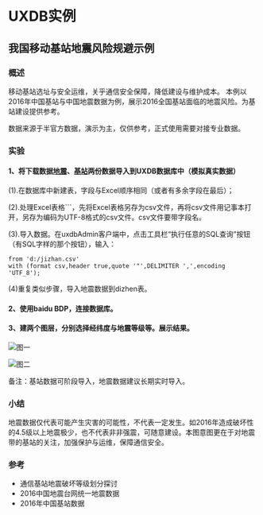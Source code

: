 # UXDB实例

## 我国移动基站地震风险规避示例

### 概述
移动基站选址与安全运维，关乎通信安全保障，降低建设与维护成本。
本例以2016年中国基站与中国地震数据为例，展示2016全国基站面临的地震风险。为基站建设提供参考。

数据来源于半官方数据，演示为主，仅供参考，正式使用需要对接专业数据。
### 实验
#### 1、将下载数据[地震](data/dizhen.rar)、[基站](jizhan.rar)两份数据导入到UXDB数据库中（模拟真实数据）

(1).在数据库中新建表，字段与Excel顺序相同（或者有多余字段在最后）；

(2).处理Excel表格```，先将Excel表格另存为csv文件，再将csv文件用记事本打开，另存为编码为UTF-8格式的csv文件。csv文件要带字段名。

(3).导入数据。在uxdbAdmin客户端中，点击工具栏“执行任意的SQL查询”按钮（有SQL字样的那个按钮），输入：
```copy jizhan(dian,ln,la)
from 'd:/jizhan.csv'
with (format csv,header true,quote '"',DELIMITER ',',encoding 'UTF_8');
```
(4)重复类似步骤，导入地震数据到dizhen表。

#### 2、使用baidu BDP，连接数据库。
#### 3、建两个图层，分别选择经纬度与地震等级等。展示结果。

![图一](D:\github\sak1\uxsinodb\img\2016.png)

![图二](D:\github\sak1\uxsinodb\img\2016p.png)

备注：基站数据可阶段导入，地震数据建议长期实时导入。
### 小结
地震数据仅代表可能产生灾害的可能性，不代表一定发生。如2016年造成破坏性的4.5级以上地震极少，也不代表非非强震，可随意建设。本图意图更在于对地震带的基站的关注，加强保护与运维，保障通信安全。
### 参考
+ 通信基站地震破坏等级划分探讨 
+ 2016中国地震台网统一地震数据
+ 2016年中国基站数据

